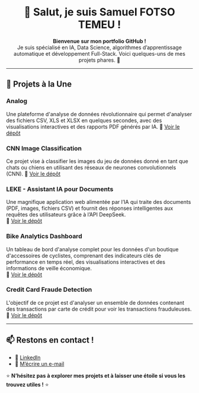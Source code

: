 <h1 align="center">👋 Salut, je suis Samuel FOTSO TEMEU !</h1>
<p align="center">
  <b>Bienvenue sur mon portfolio GitHub !</b><br>
  Je suis spécialisé en IA, Data Science, algorithmes d’apprentissage automatique et développement Full-Stack. Voici quelques-uns de mes projets phares. 🚀
</p>

---

## 📌 Projets à la Une

### Analog 
Une plateforme d'analyse de données révolutionnaire qui permet d'analyser des fichiers CSV, XLS et XLSX en quelques secondes, avec des visualisations interactives et des rapports PDF générés par IA.
🔗 [Voir le dépôt](https://github.com/samitochi04/analog)  

### CNN Image Classification  
Ce projet vise à classifier les images du jeu de données donné en tant que chats ou chiens en utilisant des réseaux de neurones convolutionnels (CNN). 
🔗 [Voir le dépôt](https://github.com/samitochi04/cnn-image-classification)  

### LEKE - Assistant IA pour Documents
Une magnifique application web alimentée par l’IA qui traite des documents (PDF, images, fichiers CSV) et fournit des réponses intelligentes aux requêtes des utilisateurs grâce à l’API DeepSeek.  
🔗 [Voir le dépôt](https://github.com/samitochi04/leke)  

### Bike Analytics Dashboard 
Un tableau de bord d'analyse complet pour les données d'un boutique d'accessoires de cyclistes, comprenant des indicateurs clés de performance en temps réel, des visualisations interactives et des informations de veille économique.  
🔗 [Voir le dépôt](https://github.com/samitochi04/Bike-Analytics)  

### Credit Card Fraude Detection  
L'objectif de ce projet est d'analyser un ensemble de données contenant des transactions par carte de crédit pour voir les transactions frauduleuses.  
🔗 [Voir le dépôt](https://github.com/samitochi04/Credit-Card-Fraud-Detection)  

---

## 📫 Restons en contact !
- 💼 [LinkedIn](www.linkedin.com/in/samuel-fotso-6b9879253)  
- 📧 [M’écrire un e-mail](mailto:temmodaryl317@gmail.com)  

⭐ **N’hésitez pas à explorer mes projets et à laisser une étoile si vous les trouvez utiles !** ⭐
